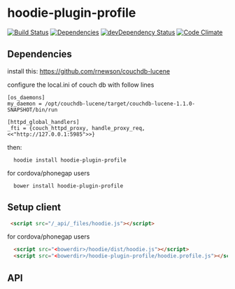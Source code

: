 hoodie-plugin-profile
====================

[![Build Status](https://travis-ci.org/goappes/hoodie-plugin-profile.svg?branch=master)](https://travis-ci.org/goappes/hoodie-plugin-profile) [![Dependencies](https://david-dm.org/goappes/hoodie-plugin-profile.png)](https://david-dm.org/goappes/hoodie-plugin-profile) [![devDependency Status](https://david-dm.org/goappes/hoodie-plugin-profile/dev-status.svg)](https://david-dm.org/goappes/hoodie-plugin-profile#info=devDependencies) [![Code Climate](https://codeclimate.com/github/goappes/hoodie-plugin-notification/badges/gpa.svg)](https://codeclimate.com/github/goappes/hoodie-plugin-profile)

## Dependencies

install this: https://github.com/rnewson/couchdb-lucene

configure the local.ini of couch db with follow lines

```
[os_daemons]
my_daemon = /opt/couchdb-lucene/target/couchdb-lucene-1.1.0-SNAPSHOT/bin/run

[httpd_global_handlers]
_fti = {couch_httpd_proxy, handle_proxy_req, <<"http://127.0.0.1:5985">>}
```

then:
```shell
  hoodie install hoodie-plugin-profile
```

for cordova/phonegap users
```shell
  bower install hoodie-plugin-profile
```

## Setup client
```html
 <script src="/_api/_files/hoodie.js"></script>
```
for cordova/phonegap users

```html
  <script src="<bowerdir>/hoodie/dist/hoodie.js"></script>
  <script src="<bowerdir>/hoodie-plugin-profile/hoodie.profile.js"></script>
```

## API


